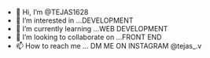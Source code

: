- 👋 Hi, I’m @TEJAS1628
- 👀 I’m interested in ...DEVELOPMENT
- 🌱 I’m currently learning ...WEB DEVELOPMENT 
- 💞️ I’m looking to collaborate on ...FRONT END 
- 📫 How to reach me ... DM ME ON INSTAGRAM @tejas_.v

<!---
TEJAS1628/TEJAS1628 is a ✨ special ✨ repository because its `README.md` (this file) appears on your GitHub profile.
You can click the Preview link to take a look at your changes.
--->
